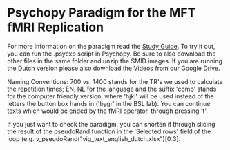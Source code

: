 # Psychopy Paradigm for the MFT fMRI Replication

For more information on the paradigm read the [Study Guide](https://docs.google.com/document/d/1HIdleJGiyqtjdhKCvUnPwdE2GkKPIbJm3RiuHO7b8zw/edit). To try it out, you can  run the .psyexp script in Psychopy. Be sure to also download the other files in the same folder and unzip the SMID images. If you are running the Dutch version please also download the Videos from our Google Drive.

Naming Conventions: 700 vs. 1400 stands for the TR's we used to calculate the repetition times; EN, NL for the language and the suffix 'comp' stands for the computer friendly version, where 'hjkl' will be used instead of the letters the button box hands in ('bygr' in the BSL lab). You can continue texts which would be ended by the fMRI operator, through pressing 't'. 

If you just want to check the paradigm, you can shorten it through slicing the result of the pseudoRand function in the 'Selected rows' field of the loop (e.g. v_pseudoRand("vig_text_english_dutch.xlsx")\[0:3\].
